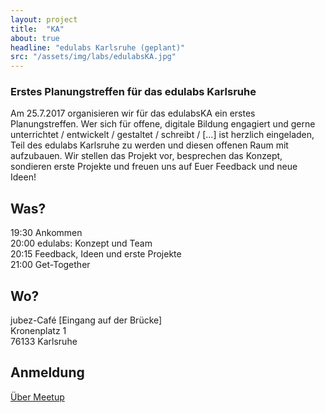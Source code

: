 ```yaml
---
layout: project
title:  "KA"
about: true
headline: "edulabs Karlsruhe (geplant)"
src: "/assets/img/labs/edulabsKA.jpg"
---
```

### Erstes Planungstreffen für das edulabs Karlsruhe
Am 25.7.2017 organisieren wir für das edulabsKA ein erstes Planungstreffen. Wer sich für offene, digitale Bildung engagiert und gerne unterrichtet / entwickelt / gestaltet / schreibt / […] ist herzlich eingeladen, Teil des edulabs Karlsruhe zu werden und diesen offenen Raum mit aufzubauen. Wir stellen das Projekt vor, besprechen das Konzept, sondieren erste Projekte und freuen uns auf Euer Feedback und neue Ideen!
## Was?
19:30 Ankommen<br>
20:00 edulabs: Konzept und Team<br>
20:15 Feedback, Ideen und erste Projekte<br>
21:00 Get-Together

## Wo?
jubez-Café [Eingang auf der Brücke]<br>
Kronenplatz 1<br>
76133 Karlsruhe

## Anmeldung
[Über Meetup](https://www.meetup.com/preview/edulabsKA/events/241838736)
